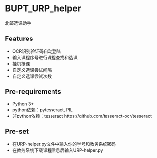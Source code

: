 # BUPT_URP_helper
北邮选课助手

Features
--------------

* OCR识别验证码自动登陆
* 输入课程序号进行课程查找和选课
* 挂机抢课
* 自定义选课尝试间隔
* 自定义选课尝试次数

Pre-requirements
--------------
* Python 3+
* python依赖：pytesseract, PIL
* 非python依赖：tesseract https://github.com/tesseract-ocr/tesseract

Pre-set
---------------

* 在URP-helper.py文件中输入你的学号和教务系统密码
* 在教务系统下载课程信息后输入URP-helper.py
